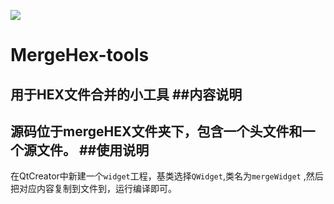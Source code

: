 ![](https://github.com/Esten23/MergeHex-tools/blob/master/mergeHEX/merge.png)
# MergeHex-tools

用于HEX文件合并的小工具
##内容说明
----
  源码位于mergeHEX文件夹下，包含一个头文件和一个源文件。
##使用说明
----
 在QtCreator中新建一个`widget`工程，基类选择`QWidget`,类名为`mergeWidget` ,然后把对应内容复制到文件到，运行编译即可。
